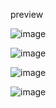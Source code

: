 preview

![image](https://github.com/matehashtag1337/modern-portfolio/assets/104621347/6801e409-eecd-4778-b096-58a4d48e3863)

![image](https://github.com/matehashtag1337/modern-portfolio/assets/104621347/9dcc7e0b-0ac5-4a62-8956-11a9efc19a23)

![image](https://github.com/matehashtag1337/modern-portfolio/assets/104621347/dd9ce8f7-7b75-43ca-a0ea-29334a3964b1)

![image](https://github.com/matehashtag1337/modern-portfolio/assets/104621347/20332223-0ee6-4e7c-9b25-4a1e7786a477)
